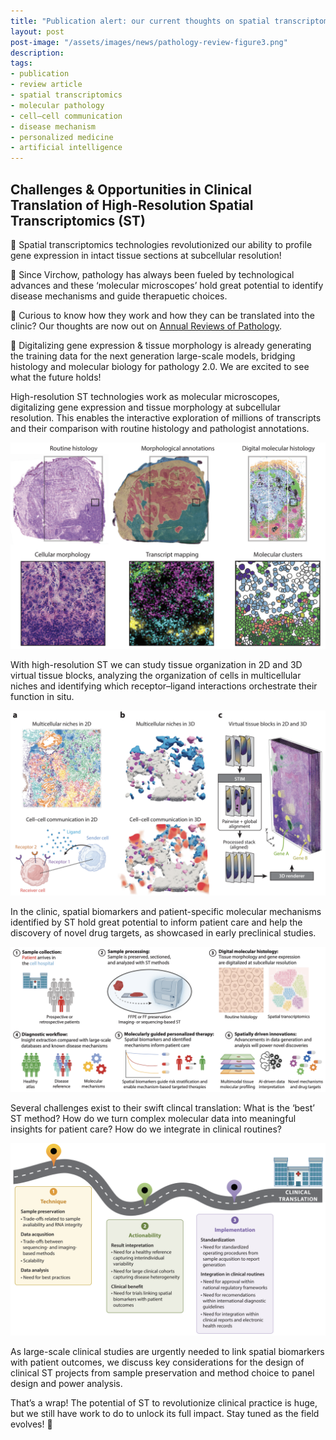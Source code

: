 ```yaml
---
title: "Publication alert: our current thoughts on spatial transcriptomics"  
layout: post
post-image: "/assets/images/news/pathology-review-figure3.png"
description:
tags:
- publication
- review article
- spatial transcriptomics
- molecular pathology
- cell–cell communication
- disease mechanism
- personalized medicine
- artificial intelligence
---
```


## Challenges & Opportunities in Clinical Translation of High-Resolution Spatial Transcriptomics (ST)

🧬  Spatial transcriptomics technologies revolutionized our ability to profile gene expression in intact tissue sections at subcellular resolution!

🔬  Since Virchow, pathology has always been fueled by technological advances and these ‘molecular microscopes’ hold great potential to identify disease mechanisms and guide therapuetic choices.

🏥  Curious to know how they work and how they can be translated into the clinic?
Our thoughts are now out on <a href="https://www.annualreviews.org/content/journals/10.1146/annurev-pathmechdis-111523-023417">Annual Reviews of Pathology</a>.

🚀  Digitalizing gene expression & tissue morphology is already generating the training data for the next generation large-scale models, bridging histology and molecular biology for pathology 2.0. We are excited to see what the future holds!


High-resolution ST technologies work as molecular microscopes, digitalizing gene expression and tissue morphology at subcellular resolution. This enables the interactive exploration of millions of transcripts and their comparison with routine histology and pathologist annotations.

<div style="text-align: center;">
<img src="/assets/images/news/pathology-review-figure1.png" alt="Exploring clinical samples with molecular microscopes" width="600" height="auto" />
</div>

With high-resolution ST we can study tissue organization in 2D and 3D virtual tissue blocks, analyzing the organization of cells in multicellular niches and identifying which receptor–ligand interactions orchestrate their function in situ. 

<div style="text-align: center;">
<img src="/assets/images/news/pathology-review-figure2.png" alt="Investigating tissue organization in 2D and 3D virtual tissue blocks" width="600" height="auto" />
</div>

In the clinic, spatial biomarkers and patient-specific molecular mechanisms identified by ST hold great potential to inform patient care and help the discovery of novel drug targets, as showcased in early preclinical studies.

<div style="text-align: center;">
<img src="/assets/images/news/pathology-review-figure3.png" alt="Clinical applications of high-resolution ST methods" width="600" height="auto" />
</div>

Several challenges exist to their swift clincal translation: What is the ‘best’ ST method? How do we turn complex molecular data into meaningful insights for patient care? How do we integrate in clinical routines?

<div style="text-align: center;">
<img src="/assets/images/news/pathology-review-figure4.png" alt="Current challenges in the clinical translation of high-resolution spatial transcriptomics methods" width="600" height="auto" />
</div>

As large-scale clinical studies are urgently needed to link spatial biomarkers with patient outcomes, we discuss key considerations for the design of clinical ST projects from sample preservation and method choice to panel design and power analysis.

That’s a wrap! The potential of ST to revolutionize clinical practice is huge, but we still have work to do to unlock its full impact. Stay tuned as the field evolves! 🚀